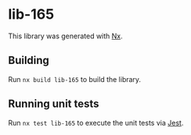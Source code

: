 # lib-165

This library was generated with [Nx](https://nx.dev).

## Building

Run `nx build lib-165` to build the library.

## Running unit tests

Run `nx test lib-165` to execute the unit tests via [Jest](https://jestjs.io).
